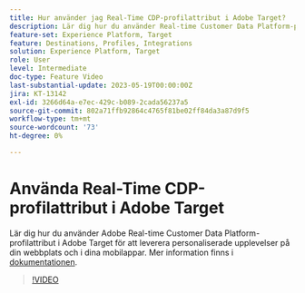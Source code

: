 ```yaml
---
title: Hur använder jag Real-Time CDP-profilattribut i Adobe Target?
description: Lär dig hur du använder Real-time Customer Data Platform-profilattribut i Adobe Target för att leverera personaliserade upplevelser på din webbplats och i dina mobilappar.
feature-set: Experience Platform, Target
feature: Destinations, Profiles, Integrations
solution: Experience Platform, Target
role: User
level: Intermediate
doc-type: Feature Video
last-substantial-update: 2023-05-19T00:00:00Z
jira: KT-13142
exl-id: 3266d64a-e7ec-429c-b089-2cada56237a5
source-git-commit: 802a71ffb92864c4765f81be02ff84da3a87d9f5
workflow-type: tm+mt
source-wordcount: '73'
ht-degree: 0%

---
```


# Använda Real-Time CDP-profilattribut i Adobe Target

Lär dig hur du använder Adobe Real-time Customer Data Platform-profilattribut i Adobe Target för att leverera personaliserade upplevelser på din webbplats och i dina mobilappar. Mer information finns i [dokumentationen](https://experienceleague.adobe.com/docs/target/using/integrate/integrating-with-rtcdp.html).

>[!VIDEO](https://video.tv.adobe.com/v/3419318/?learn=on)
